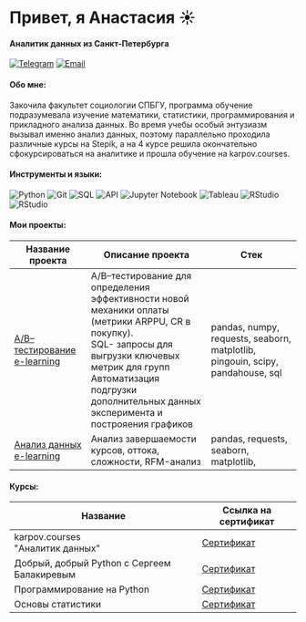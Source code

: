 # Привет, я Анастасия ☀️
#### Аналитик данных из Санкт-Петербурга

[![Telegram](https://img.icons8.com/?size=50&id=63306&format=png&color=000000)](https://t.me/anastakuzz)
[![Email](https://img.icons8.com/?size=50&id=P7UIlhbpWzZm&format=png&color=000000)](mailto:anmegamis@gmail.com)

#### Обо мне:

Закочила факультет социологии СПБГУ, программа обучение подразумевала изучение математики, статистики, программирования
и прикладного анализа данных. Во время учебы особый энтузиазм вызывал именно анализ данных, 
поэтому параллельно проходила различные курсы на Stepik, а на 4 курсе решила
окончательно сфокурсироваться на аналитике и прошла обучение на 
karpov.courses. 

#### Инструменты и языки: 

![Python](https://img.shields.io/badge/python-3670A0?style=for-the-badge&logo=python&logoColor=ffdd54)
![Git](https://img.shields.io/badge/git-%23F05033.svg?style=for-the-badge&logo=git&logoColor=white)
![SQL](https://camo.githubusercontent.com/58035dac2f0c9c984e34e7da10d8e2eca2d39611bd319d6ff35ff1c36f8548f0/68747470733a2f2f696d672e736869656c64732e696f2f62616467652f2d53514c2d3030413445463f7374796c653d666f722d7468652d6261646765266c6f676f3d53514c)
![API](https://camo.githubusercontent.com/baaf5e1a9158523784ea96088085eeb4b44ac2932739d1dfa4eee337ee7977af/68747470733a2f2f696d672e736869656c64732e696f2f62616467652f2d4150492d4646363630303f7374796c653d666f722d7468652d6261646765266c6f676f3d415049)
![Jupyter Notebook](https://img.shields.io/badge/jupyter-%23FA0F00.svg?style=for-the-badge&logo=jupyter&logoColor=white)
![Tableau](https://camo.githubusercontent.com/8104f77f353306cc92e81905d76080db9784292821e1dff5e0cbc29ad6a88846/68747470733a2f2f696d672e736869656c64732e696f2f62616467652f5461626c6561752d2532333030433443432e7376673f7374796c653d666f722d7468652d6261646765266c6f676f3d5461626c656175266c6f676f436f6c6f723d7768697465)
![RStudio](https://img.shields.io/badge/RStudio-4285F4?style=for-the-badge&logo=rstudio&logoColor=white)
![RStudio](https://camo.githubusercontent.com/317deacab8b76427e3055c39199ac23c1d09699098327690178ff9af3611d0f6/68747470733a2f2f696d672e736869656c64732e696f2f62616467652f2d436c69636b686f7573652d4646463f7374796c653d666f722d7468652d6261646765266c6f676f3d436c69636b686f757365)

#### Мои проекты: 
| Название проекта                                                                                              | Описание проекта                                                                                                                                                                                                                                     | Стек                                                                           |
|---------------------------------------------------------------------------------------------------------------|------------------------------------------------------------------------------------------------------------------------------------------------------------------------------------------------------------------------------------------------------|--------------------------------------------------------------------------------|
| [A/B–тестирование e-learning](https://github.com/Anmegamis/A-B-e-learning/blob/main/ab_elearning.ipynb)       | A/B–тестирование для определения эффективности новой механики оплаты (метрики ARPPU, CR в покупку). <br/> SQL- запросы для выгрузки ключевых метрик для групп<br/> Автоматизация подгрузки дополнительных данных эксперимента и построяения графиков | pandas, numpy, requests, seaborn, matplotlib, pingouin, scipy, pandahouse, sql |
| [Анализ данных e-learning](https://github.com/Anmegamis/data_analysis_elearning/blob/main/da_elearning.ipynb) | Анализ завершаемости курсов, оттока, сложности, RFM-анализ                                                                                                                                                                                                     | pandas, requests, seaborn, matplotlib,                                         |

#### Курсы:
| Название                                             | Ссылка на сертификат                                                                 |
|------------------------------------------------------|--------------------------------------------------------------------------------------|
| karpov.courses <br/>"Аналитик данных"                | [Сертификат](https://github.com/Anmegamis/Anmegamis/blob/main/a_kuz_diplom.pdf) |
| Добрый, добрый Python с Сергеем Балакиревым          | [Сертификат](https://stepik.org/cert/1599721)                                        |
| Программирование на Python                           | [Сертификат](https://stepik.org/cert/1783270)                                        |
| Основы статистики                                    | [Сертификат](https://stepik.org/cert/1629011)                                        |
